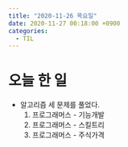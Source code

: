 ```yaml
---
title: "2020-11-26 목요일"
date: 2020-11-27 00:18:00 +0900
categories:
  - TIL
---
```


# 오늘 한 일

- 알고리즘 세 문제를 풀었다.
    1. 프로그래머스 - 기능개발
    2. 프로그래머스 - 스킬트리
    3. 프로그래머스 - 주식가격
